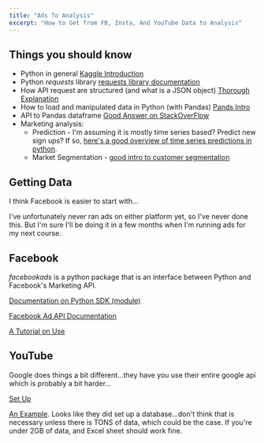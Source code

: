 ```yaml
---
title: "Ads To Analysis"
excerpt: "How to Get from FB, Insta, And YouTube Data to Analysis"
---
```


## Things you should know
- Python in general  [Kaggle Introduction](https://www.kaggle.com/learn/python)
- Python *requests* library [requests library documentation](https://requests.readthedocs.io/en/master/)
- How API request are structured (and what is a JSON object) [Thorough Explanation](https://www.smashingmagazine.com/2018/01/understanding-using-rest-api/)
- How to load and manipulated data in Python (with Pandas) [Pands Intro](https://www.kaggle.com/learn/pandas)
- API to Pandas dataframe [Good Answer on StackOverFlow](https://stackoverflow.com/questions/41100303/convert-api-to-pandas-dataframe)
- Marketing analysis:
  - Prediction - I'm assuming it is mostly time series based? Predict new sign ups? If so, [here's a good overview of time series predictions in python](https://www.analyticsvidhya.com/blog/2016/02/time-series-forecasting-codes-python/).
  - Market Segmentation - [good intro to customer segmentation](https://towardsdatascience.com/customer-segmentation-in-python-9c15acf6f945)


## Getting Data

I think Facebook is easier to start with...

I've unfortunately never ran ads on either platform yet, so I've never done this. But I'm sure I'll be doing it in a few months when I'm running ads for my next course.


## Facebook

*facebookads* is a python package that is an interface between Python and Facebook's Marketing API.

[Documentation on Python SDK (module)](https://github.com/facebook/facebook-python-business-sdk?fbclid=IwAR3A9OFVCDz_8Mvk-zvU_hju9SmSmFmtetZwEfORoIeTgxr5YktP6hOCinY)

[Facebook Ad API Documentation](https://developers.facebook.com/docs/marketing-api/reference/sdks/python/v9.0)


[A Tutorial on Use](https://towardsdatascience.com/python-tutorial-visualize-the-reach-of-facebook-ads-faa8adba7892)


## YouTube

Google does things a bit different...they have you use their entire google api which is probably a bit harder...

[Set Up](https://developers.google.com/youtube/v3/quickstart/python)

[An Example](https://www.cdata.com/kb/tech/youtubeanalytics-python-pandas.rst). Looks like they did set up a database...don't think that is necessary unless there is TONS of data, which could be the case. If you're under 2GB of data, and Excel sheet should work fine.
